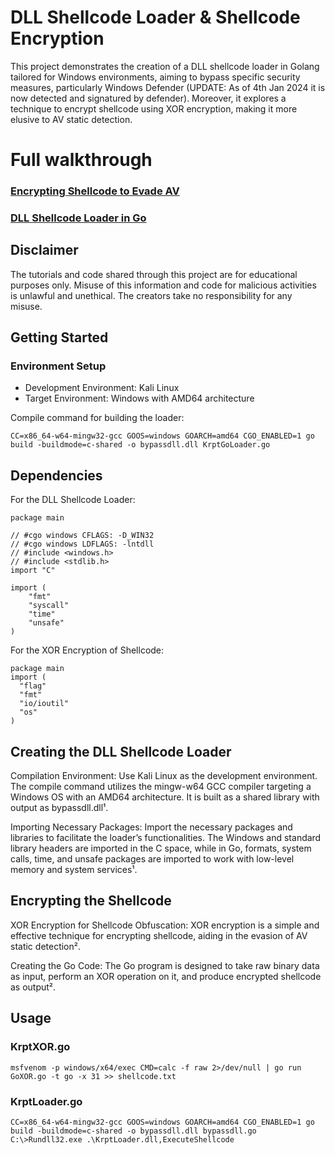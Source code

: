 # DLL Shellcode Loader & Shellcode Encryption

This project demonstrates the creation of a DLL shellcode loader in Golang tailored for Windows environments, aiming to bypass specific security measures, particularly Windows Defender (UPDATE: As of 4th Jan 2024 it is now detected and signatured by defender). Moreover, it explores a technique to encrypt shellcode using XOR encryption, making it more elusive to AV static detection.

# Full walkthrough
### <a href="https://krptyk.com/2023/09/20/encrypting-shellcode-to-evade-av/" target="_blank">Encrypting Shellcode to Evade AV</a>

### <a href="https://krptyk.com/2023/09/20/dll-shellcode-loader-bypass-defender/" target="_blank">DLL Shellcode Loader in Go</a>


## Disclaimer

The tutorials and code shared through this project are for educational purposes only. Misuse of this information and code for malicious activities is unlawful and unethical. The creators take no responsibility for any misuse.

## Getting Started

### Environment Setup

- Development Environment: Kali Linux
- Target Environment: Windows with AMD64 architecture

Compile command for building the loader:


    CC=x86_64-w64-mingw32-gcc GOOS=windows GOARCH=amd64 CGO_ENABLED=1 go build -buildmode=c-shared -o bypassdll.dll KrptGoLoader.go


## Dependencies

For the DLL Shellcode Loader:

    package main
    
    // #cgo windows CFLAGS: -D_WIN32
    // #cgo windows LDFLAGS: -lntdll
    // #include <windows.h>
    // #include <stdlib.h>
    import "C"
    
    import (
        "fmt"
        "syscall"
        "time"
        "unsafe"
    )

For the XOR Encryption of Shellcode:

    package main
    import (
      "flag"
      "fmt"
      "io/ioutil"
      "os"
    )

## Creating the DLL Shellcode Loader

  Compilation Environment: Use Kali Linux as the development environment. The compile command utilizes the mingw-w64 GCC compiler targeting a Windows OS with an AMD64 architecture. It is built as a shared library with output as bypassdll.dll¹.

  Importing Necessary Packages: Import the necessary packages and libraries to facilitate the loader’s functionalities. The Windows and standard library headers are imported in the C space, while in Go, formats, system calls, time, and unsafe packages are imported to work with low-level memory and system services¹.

## Encrypting the Shellcode

  XOR Encryption for Shellcode Obfuscation: XOR encryption is a simple and effective technique for encrypting shellcode, aiding in the evasion of AV static detection².

  Creating the Go Code: The Go program is designed to take raw binary data as input, perform an XOR operation on it, and produce encrypted shellcode as output².

## Usage

  ### KrptXOR.go
    msfvenom -p windows/x64/exec CMD=calc -f raw 2>/dev/null | go run GoXOR.go -t go -x 31 >> shellcode.txt

  ### KrptLoader.go
    CC=x86_64-w64-mingw32-gcc GOOS=windows GOARCH=amd64 CGO_ENABLED=1 go build -buildmode=c-shared -o bypassdll.dll bypassdll.go
    C:\>Rundll32.exe .\KrptLoader.dll,ExecuteShellcode
    
